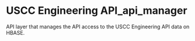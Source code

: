 # USCC Engineering API_api_manager
API layer that manages the API access to the USCC Engineering API data on HBASE.
